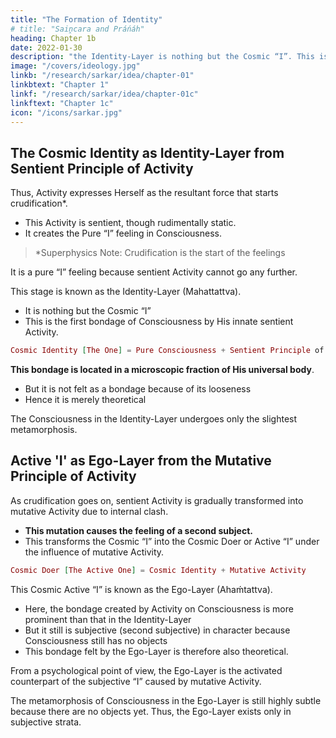 ```yaml
---
title: "The Formation of Identity"
# title: "Saiṋcara and Práńáh"
heading: Chapter 1b
date: 2022-01-30
description: "the Identity-Layer is nothing but the Cosmic “I”. This is the first bondage of Consciousness by His innate sentient Activity"
image: "/covers/ideology.jpg"
linkb: "/research/sarkar/idea/chapter-01"
linkbtext: "Chapter 1"
linkf: "/research/sarkar/idea/chapter-01c"
linkftext: "Chapter 1c"
icon: "/icons/sarkar.jpg"
---
```



## The Cosmic Identity as Identity-Layer from Sentient Principle of Activity 
<!-- Prakrti -->

Thus, Activity <!-- Prakrti --> expresses Herself as the resultant force that starts crudification<!--  saiṋcara -->*. 
- This Activity <!-- Prakrti --> is sentient, though rudimentally static. 
- It creates the Pure “I” feeling in Consciousness<!--  Puruśa -->. 


> *Superphysics Note: Crudification<!--  Saincara --> is the start of the feelings


It is a pure “I” feeling because sentient Activity <!-- Prakrti --> cannot go any further. 

This stage is known as the Identity-Layer (Mahattattva). 
- It is nothing but the Cosmic “I”
- This is the first bondage of Consciousness <!-- Puruśa --> by His innate sentient Activity<!-- Prakrti -->.

```elixir
Cosmic Identity [The One] = Pure Consciousness + Sentient Principle of Activity
```

**This bondage is located in a microscopic fraction of His universal body**. 
- But it is not felt as a bondage because of its looseness
- Hence it is merely theoretical

The Consciousness in the Identity-Layer <!-- Mahattattva --> undergoes only the slightest metamorphosis. 


## Active 'I' as Ego-Layer from the Mutative Principle of Activity
<!-- Prakrti -->

As crudification goes on<!-- the movement of saiṋcara proceeds further -->, sentient Activity <!-- Prakrti --> is gradually transformed into mutative Activity <!-- principle --> due to internal clash. 
- **This mutation causes the feeling of a second subject.** 
- This transforms the Cosmic “I” into the Cosmic Doer or Active “I” under the influence of <!-- Prakrti's --> mutative Activity<!--  principle -->. 

```elixir
Cosmic Doer [The Active One] = Cosmic Identity + Mutative Activity
```

This Cosmic Active “I” is known as the Ego-Layer (Ahaḿtattva).
- Here, the bondage created by Activity <!-- Prakrti --> on Consciousness <!-- Puruśa --> is more prominent than that in the Identity-Layer<!--  Mahattattva -->
- But it still is subjective (second subjective) in character because Consciousness still has no objects
- This bondage felt by the Ego-Layer is therefore also theoretical.

<!-- Ahaḿtattva,  -->From a psychological point of view, the Ego-Layer is the activated counterpart of the subjective “I” <!-- with the subjectivation being done --> caused by mutative Activity<!--  Prakrti -->. 

The metamorphosis of Consciousness in the Ego-Layer <!-- Ahaḿtattva --> is still highly subtle because there are no objects yet. <!-- Ahaḿtattva --> Thus, the Ego-Layer exists only in subjective strata.


